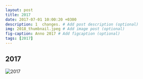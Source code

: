 ```yaml
---
layout: post
title: 2017
date: 2017-07-01 10:00:20 +0300
description: 1  changes. # Add post description (optional)
img: 2018_thumbnail.jpeg # Add image post (optional)
fig-caption: Anno 2017 # Add figcaption (optional)
tags: [2017]
---
```



## 2017

![2017]({{site.baseurl}}/assets/img/2017.jpg)
